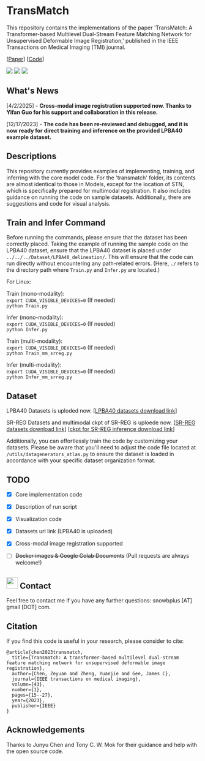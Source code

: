 # TransMatch
This repository contains the implementations of the paper 'TransMatch: A Transformer-based Multilevel Dual-Stream Feature Matching Network for Unsupervised Deformable Image Registration,' published in the IEEE Transactions on Medical Imaging (TMI) journal. 

[[Paper](https://ieeexplore.ieee.org/abstract/document/10158729/)] [[Code](https://github.com/tzayuan/TransMatch_TMI)]

<a href="https://www.python.org/"><img src="https://img.shields.io/badge/Python-3.8-ff69b4.svg" /></a>
<a href= "https://pytorch.org/"> <img src="https://img.shields.io/badge/PyTorch-2.1-2BAF2B.svg" /></a>
<a href="https://opensource.org/licenses/MIT"><img src="https://img.shields.io/badge/License-MIT-yellow.svg"></a>

## What's News
[4/2/2025] - **Cross-modal image registration supported now. Thanks to Yifan Guo for his support and collaboration in this release.**

[12/17/2023] - **The code has been re-reviewed and debugged, and it is now ready for direct training and inference on the provided LPBA40 example dataset.**
        
## Descriptions
This repository currently provides examples of implementing, training, and inferring with the core model code. For the 'transmatch' folder, its contents are almost identical to those in Models, except for the location of STN, which is specifically prepared for multimodal registration. It also includes guidance on running the code on sample datasets. Additionally, there are suggestions and code for visual analysis.

## Train and Infer Command
Before running the commands, please ensure that the dataset has been correctly placed. Taking the example of running the sample code on the LPBA40 dataset, ensure that the LPBA40 dataset is placed under ```../../../Dataset/LPBA40_delineation/```. This will ensure that the code can run directly without encountering any path-related errors. (Here, ```./``` refers to the directory path where ```Train.py``` and ```Infer.py``` are located.)

For Linux:

Train (mono-modality):  
```export CUDA_VISIBLE_DEVICES=0``` (If needed)  
```python Train.py```

Infer (mono-modality):  
```export CUDA_VISIBLE_DEVICES=0``` (If needed)  
```python Infer.py```

Train (multi-modality):  
```export CUDA_VISIBLE_DEVICES=0``` (If needed)  
```python Train_mm_srreg.py```

Infer (multi-modality):  
```export CUDA_VISIBLE_DEVICES=0``` (If needed)  
```python Infer_mm_srreg.py```

## Dataset
LPBA40 Datasets is uploded now.  [[LPBA40 datasets download link](https://drive.google.com/file/d/1mRmJpk06guietL3tUxpJjPYzEoJ0GLtm/view?usp=sharing)]

SR-REG Datasets and multimodal ckpt of SR-REG is uploede now. [[SR-REG datasets download link](https://drive.google.com/file/d/1YP0IOy3vthsC-QbDB4mbDPzJmyQ-ZsB4/view?usp=sharing)]  [[ckpt for SR-REG inference download link](https://drive.google.com/file/d/1Yrb3Ja5AkMQ0Ic14C6Tuzx2lZ5RvosSp/view?usp=sharing)]

Additionally, you can effortlessly train the code by customizing your datasets. Please be aware that you'll need to adjust the code file located at ```/utils/datagenerators_atlas.py``` to ensure the dataset is loaded in accordance with your specific dataset organization format.

## TODO
- [x] Core implementation code
- [x] Description of run script
- [x] Visualization code
- [x] Datasets url link (LPBA40 is uploaded)
- [x] Cross-modal image registration supported
- [ ] ~~Docker images & Google Colab Documents~~ (Pull requests are always welcome!)



## <img src="https://raw.githubusercontent.com/iampavangandhi/iampavangandhi/master/gifs/Hi.gif" width="30"> Contact
Feel free to contact me if you have any further questions: snowbplus [AT] gmail [DOT] com.

## Citation
If you find this code is useful in your research, please consider to cite:
```
@article{chen2023transmatch,
  title={Transmatch: A transformer-based multilevel dual-stream feature matching network for unsupervised deformable image registration},
  author={Chen, Zeyuan and Zheng, Yuanjie and Gee, James C},
  journal={IEEE transactions on medical imaging},
  volume={43},
  number={1},
  pages={15--27},
  year={2023},
  publisher={IEEE}
}
```

## Acknowledgements
Thanks to Junyu Chen and Tony C. W. Mok for their guidance and help with the open source code.

